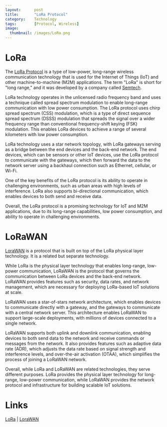 ```yaml
---
layout:      post
title:       "LoRa Protocol"
category:    Technology
tags:        [Protocol, Wireless]
image:
  thumbnail: /images/LoRa.png
---
```


# LoRa

The [LoRa Protocol](https://www.semtech.com/lora/) is a type of
low-power, long-range wireless communication technology that is used
for the Internet of Things (IoT) and other machine-to-machine (M2M)
applications. The term "LoRa" is short for "long range," and it was
developed by a company called
[Semtech](https://www.semtech.com/lora/).

LoRa technology operates in the unlicensed radio frequency band and
uses a technique called spread spectrum modulation to enable
long-range communication with low power consumption. The LoRa protocol
uses chirp spread spectrum (CSS) modulation, which is a type of direct
sequence spread spectrum (DSSS) modulation that spreads the signal
over a wider frequency range than conventional frequency-shift keying
(FSK) modulation. This enables LoRa devices to achieve a range of
several kilometers with low power consumption.

LoRa technology uses a star network topology, with LoRa gateways
serving as a bridge between the end devices and the back-end
network. The end devices, which can be sensors or other IoT devices,
use the LoRa protocol to communicate with the gateways, which then
forward the data to the network server using a backhaul connection
such as Ethernet, cellular, or Wi-Fi.

One of the key benefits of the LoRa protocol is its ability to operate
in challenging environments, such as urban areas with high levels of
interference. LoRa also supports bi-directional communication, which
enables devices to both send and receive data.

Overall, the LoRa protocol is a promising technology for IoT and M2M
applications, due to its long-range capabilities, low power
consumption, and ability to operate in challenging environments.

# LoRaWAN

[LoraWAN](https://www.semtech.com/lora/lorawan-standard) is a protocol
that is built on top of the LoRa physical layer technology. It is a
related but separate technology.

While LoRa is the physical layer technology that enables long-range,
low-power communication, LoRaWAN is the protocol that governs the
communication between LoRa devices and the back-end network. LoRaWAN
provides features such as security, data rates, and network
management, which are necessary for deploying LoRa-based IoT solutions
at scale.

LoRaWAN uses a star-of-stars network architecture, which enables
devices to communicate directly with a gateway, and the gateways to
communicate with a central network server. This architecture enables
LoRaWAN to support large-scale deployments, with millions of devices
connected to a single network.

LoRaWAN supports both uplink and downlink communication, enabling
devices to both send data to the network and receive commands or
messages from the network. It also provides features such as adaptive
data rate (ADR), which adjusts the data rate based on signal strength
and interference levels, and over-the-air activation (OTAA), which
simplifies the process of joining a LoRaWAN network.

Overall, while LoRa and LoRaWAN are related technologies, they serve
different purposes. LoRa provides the physical layer technology for
long-range, low-power communication, while LoRaWAN provides the
network protocol and infrastructure for building scalable IoT
solutions.

# Links

[LoRa](https://www.semtech.com/lora/) |
[LoraWAN](https://www.semtech.com/lora/lorawan-standard)
